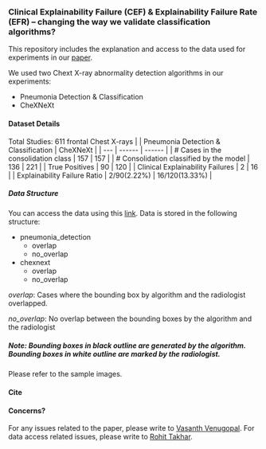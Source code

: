 ### Clinical Explainability Failure (CEF) &amp; Explainability Failure Rate (EFR) – changing the way we validate classification algorithms?

This repository includes the explanation and access to the data used for experiments in our [paper][paper_link].

We used two Chext X-ray abnormality detection algorithms in our experiments:

  - Pneumonia Detection & Classification
  - CheXNeXt

#### Dataset Details
Total Studies: 611 frontal Chest X-rays
| | Pneumonia Detection & Classification | CheXNeXt |
| --- | ------ | ------ |
| # Cases in the consolidation class | 157 | 157 |
| # Consolidation classified by the model | 136 | 221 |
| True Positives | 90 | 120 |
| Clinical Explainability Failures | 2 | 16 |
| Explainability Failure Ratio | 2/90(2.22%) | 16/120(13.33%) |

##### Data Structure
You can access the data using this [link][drive_link].
Data is stored in the following structure:
 - pneumonia_detection
    - overlap
    - no_overlap
 - chexnext
    - overlap
    - no_overlap

*overlap*: Cases where the bounding box by algorithm and the radiologist overlapped.

*no_overlap*: No overlap between the bounding boxes by the algorithm and the radiologist
##### Note: Bounding boxes in black outline are generated by the algorithm. Bounding boxes in white outline are marked by the radiologist.
Please refer to the sample images.


#### Cite


#### Concerns?

For any issues related to the paper, please write to [Vasanth Venugopal](mailto:vasanth.venugopal@caring-research.com).
For data access related issues, please write to [Rohit Takhar](mailto:rohit.takhar@caring-research.com).




   [paper_link]: <https://carin-research.com>
   [drive_link]: <https://drive.google.com/drive/folders/1LW6vrwTVwFGbT2jJW7lwDlz0bOQbcKdQ?usp=sharing>
